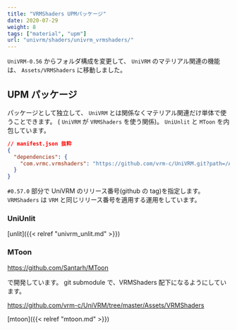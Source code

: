 ```yaml
---
title: "VRMShaders UPMパッケージ"
date: 2020-07-29
weight: 8
tags: ["material", "upm"]
url: "univrm/shaders/univrm_vrmshaders/"
---
```


`UniVRM-0.56` からフォルダ構成を変更して、
`UniVRM` のマテリアル関連の機能は、 `Assets/VRMShaders` に移動しました。

## UPM パッケージ

パッケージとして独立して、 `UniVRM` とは関係なくマテリアル関連だけ単体で使うことできます。
( `UniVRM` が `VRMShaders` を使う関係)。
`UniUnlit` と `MToon` を内包しています。

```json
// manifest.json 抜粋
{
  "dependencies": {
    "com.vrmc.vrmshaders": "https://github.com/vrm-c/UniVRM.git?path=/Assets/VRMShaders#v0.57.0",
  }
}
```

`#0.57.0` 部分で UniVRM のリリース番号(github の tag)を指定します。
`VRMShaders` は `VRM` と同じリリース番号を適用する運用をしています。

### UniUnlit

[unlit]({{< relref "univrm_unlit.md" >}})

### MToon

https://github.com/Santarh/MToon

で開発しています。
git submodule で、VRMShaders 配下になるようにしています。

https://github.com/vrm-c/UniVRM/tree/master/Assets/VRMShaders

[mtoon]({{< relref "mtoon.md" >}})
